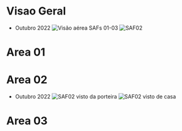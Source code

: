 # Visao Geral

- Outubro 2022
![Visão aérea SAFs 01-03](figuras/geral/outubro22_01.png) ![SAF02](figuras/geral/outubro22_02.png)


# Area 01

# Area 02

- Outubro 2022
![SAF02 visto da porteira](figuras/geral/outubro22_02.png) ![SAF02 visto de casa](figuras/saf02/outubro22_03.png)

# Area 03
